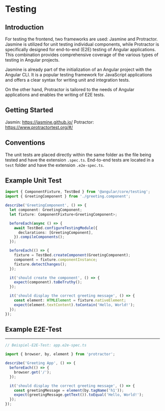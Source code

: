 # Testing

## Introduction

For testing the frontend, two frameworks are used: Jasmine and Protractor. Jasmine is utilized for unit testing individual components, while Protractor is specifically designed for end-to-end (E2E) testing of Angular applications. This combination provides comprehensive coverage of the various types of testing in Angular projects.

Jasmine is already part of the initialization of an Angular project with the Angular CLI. It is a popular testing framework for JavaScript applications and offers a clear syntax for writing unit and integration tests.

On the other hand, Protractor is tailored to the needs of Angular applications and enables the writing of E2E tests.

## Getting Started

Jasmin: <https://jasmine.github.io/>
Potractor: <https://www.protractortest.org/#/>

## Conventions

The unit tests are placed directly within the same folder as the file being tested and have the extension `.spec.ts`. End-to-end tests are located in a `test` folder and have the extension `.e2e-spec.ts`.

## Example Unit Test

```ts
import { ComponentFixture, TestBed } from '@angular/core/testing';
import { GreetingComponent } from './greeting.component';

describe('GreetingComponent', () => {
  let component: GreetingComponent;
  let fixture: ComponentFixture<GreetingComponent>;

  beforeEach(async () => {
    await TestBed.configureTestingModule({
      declarations: [GreetingComponent],
    }).compileComponents();
  });

  beforeEach(() => {
    fixture = TestBed.createComponent(GreetingComponent);
    component = fixture.componentInstance;
    fixture.detectChanges();
  });

  it('should create the component', () => {
    expect(component).toBeTruthy();
  });

  it('should display the correct greeting message', () => {
    const element: HTMLElement = fixture.nativeElement;
    expect(element.textContent).toContain('Hello, World!');
  });
});
```

## Example E2E-Test

---

```ts
// Beispiel-E2E-Test: app.e2e-spec.ts

import { browser, by, element } from 'protractor';

describe('Greeting App', () => {
  beforeEach(() => {
    browser.get('/');
  });

  it('should display the correct greeting message', () => {
    const greetingMessage = element(by.tagName('h1'));
    expect(greetingMessage.getText()).toEqual('Hello, World!');
  });
});
```
